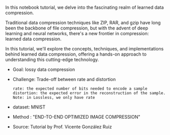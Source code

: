 In this notebook tutorial, we delve into the fascinating realm of learned data compression. 

Traditional data compression techniques like ZIP, RAR, and gzip have long been the backbone of file compression, but with the advent of deep learning and neural networks, there's a new frontier in compression: learned data compression. 

In this tutorial, we'll explore the concepts, techniques, and implementations behind learned data compression, offering a hands-on approach to understanding this cutting-edge technology.

* Goal: lossy data compression
* Challenge: Trade-off between rate and distortion

      rate: the expected number of bits needed to encode a sample
      distortion: the expected error in the reconstruction of the sample.
      Note: in Lossless, we only have rate

* dataset: MNIST
* Method : "END-TO-END OPTIMIZED IMAGE COMPRESSION"

* Source: 
  Tutorial by Prof. Vicente González Ruiz
